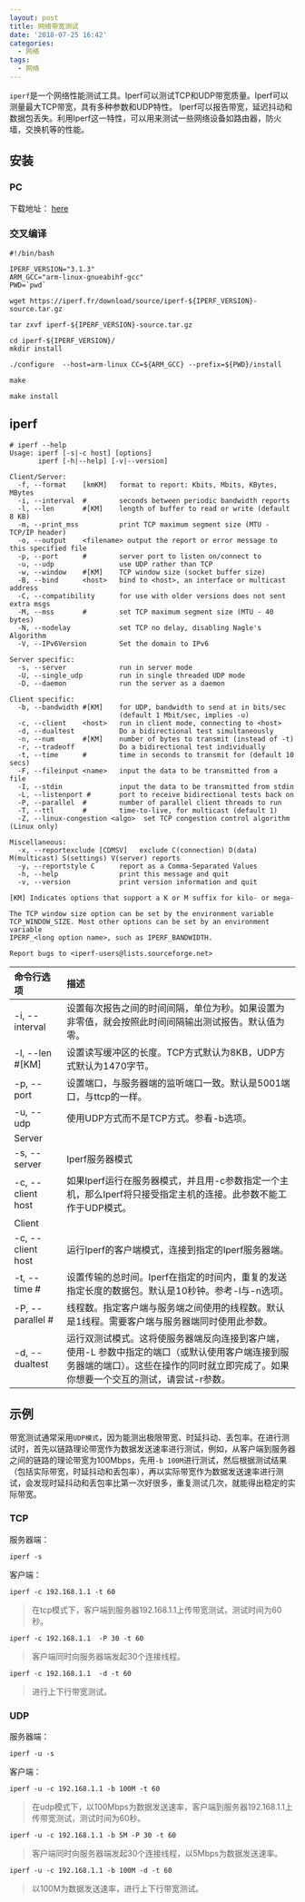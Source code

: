 ```yaml
---
layout: post
title: 网络带宽测试
date: '2018-07-25 16:42'
categories:
  - 网络
tags:
  - 网络
---
```


`iperf`是一个网络性能测试工具。Iperf可以测试TCP和UDP带宽质量。Iperf可以测量最大TCP带宽，具有多种参数和UDP特性。 Iperf可以报告带宽，延迟抖动和数据包丢失。利用Iperf这一特性，可以用来测试一些网络设备如路由器，防火墙，交换机等的性能。

<!--more-->

## 安装

### PC

下载地址： [here](https://iperf.fr/iperf-download.php)

### 交叉编译

``` shell
#!/bin/bash

IPERF_VERSION="3.1.3"
ARM_GCC="arm-linux-gnueabihf-gcc"
PWD=`pwd`

wget https://iperf.fr/download/source/iperf-${IPERF_VERSION}-source.tar.gz

tar zxvf iperf-${IPERF_VERSION}-source.tar.gz

cd iperf-${IPERF_VERSION}/
mkdir install

./configure  --host=arm-linux CC=${ARM_GCC} --prefix=${PWD}/install

make

make install
```

## iperf

``` shell
# iperf --help
Usage: iperf [-s|-c host] [options]
       iperf [-h|--help] [-v|--version]

Client/Server:
  -f, --format    [kmKM]   format to report: Kbits, Mbits, KBytes, MBytes
  -i, --interval  #        seconds between periodic bandwidth reports
  -l, --len       #[KM]    length of buffer to read or write (default 8 KB)
  -m, --print_mss          print TCP maximum segment size (MTU - TCP/IP header)
  -o, --output    <filename> output the report or error message to this specified file
  -p, --port      #        server port to listen on/connect to
  -u, --udp                use UDP rather than TCP
  -w, --window    #[KM]    TCP window size (socket buffer size)
  -B, --bind      <host>   bind to <host>, an interface or multicast address
  -C, --compatibility      for use with older versions does not sent extra msgs
  -M, --mss       #        set TCP maximum segment size (MTU - 40 bytes)
  -N, --nodelay            set TCP no delay, disabling Nagle's Algorithm
  -V, --IPv6Version        Set the domain to IPv6

Server specific:
  -s, --server             run in server mode
  -U, --single_udp         run in single threaded UDP mode
  -D, --daemon             run the server as a daemon

Client specific:
  -b, --bandwidth #[KM]    for UDP, bandwidth to send at in bits/sec
                           (default 1 Mbit/sec, implies -u)
  -c, --client    <host>   run in client mode, connecting to <host>
  -d, --dualtest           Do a bidirectional test simultaneously
  -n, --num       #[KM]    number of bytes to transmit (instead of -t)
  -r, --tradeoff           Do a bidirectional test individually
  -t, --time      #        time in seconds to transmit for (default 10 secs)
  -F, --fileinput <name>   input the data to be transmitted from a file
  -I, --stdin              input the data to be transmitted from stdin
  -L, --listenport #       port to receive bidirectional tests back on
  -P, --parallel  #        number of parallel client threads to run
  -T, --ttl       #        time-to-live, for multicast (default 1)
  -Z, --linux-congestion <algo>  set TCP congestion control algorithm (Linux only)

Miscellaneous:
  -x, --reportexclude [CDMSV]   exclude C(connection) D(data) M(multicast) S(settings) V(server) reports
  -y, --reportstyle C      report as a Comma-Separated Values
  -h, --help               print this message and quit
  -v, --version            print version information and quit

[KM] Indicates options that support a K or M suffix for kilo- or mega-

The TCP window size option can be set by the environment variable
TCP_WINDOW_SIZE. Most other options can be set by an environment variable
IPERF_<long option name>, such as IPERF_BANDWIDTH.

Report bugs to <iperf-users@lists.sourceforge.net>
```
| 命令行选项        | 描述                                                                                                            |
|:------------------|:----------------------------------------------------------------------------------------------------------------|
| -i, --interval    | 设置每次报告之间的时间间隔，单位为秒。如果设置为非零值，就会按照此时间间隔输出测试报告。默认值为零。            |
| -l, --len #[KM]   | 设置读写缓冲区的长度。TCP方式默认为8KB，UDP方式默认为1470字节。                                                 |
| -p, --port        | 设置端口，与服务器端的监听端口一致。默认是5001端口，与ttcp的一样。                                              |
| -u, --udp         | 使用UDP方式而不是TCP方式。参看-b选项。                                                                          |
| Server            |                                                                                                                 |
| -s, --server      | Iperf服务器模式                                                                                                 |
| -c, --client host | 如果Iperf运行在服务器模式，并且用-c参数指定一个主机，那么Iperf将只接受指定主机的连接。此参数不能工作于UDP模式。 |
| Client            |                                                                                                                 |
| -c, --client host | 运行Iperf的客户端模式，连接到指定的Iperf服务器端。                                                              |
| -t, --time #      | 设置传输的总时间。Iperf在指定的时间内，重复的发送指定长度的数据包。默认是10秒钟。参考-l与-n选项。               |
| -P, --parallel #  | 线程数。指定客户端与服务端之间使用的线程数。默认是1线程。需要客户端与服务器端同时使用此参数。   |
| -d, --dualtest    | 运行双测试模式。这将使服务器端反向连接到客户端，使用-L 参数中指定的端口（或默认使用客户端连接到服务器端的端口）。这些在操作的同时就立即完成了。如果你想要一个交互的测试，请尝试-r参数。   |


## 示例

带宽测试通常采用`UDP模式`，因为能测出极限带宽、时延抖动、丢包率。在进行测试时，首先以链路理论带宽作为数据发送速率进行测试，例如，从客户端到服务器之间的链路的理论带宽为100Mbps，先用`-b 100M`进行测试，然后根据测试结果（包括实际带宽，时延抖动和丢包率），再以实际带宽作为数据发送速率进行测试，会发现时延抖动和丢包率比第一次好很多，重复测试几次，就能得出稳定的实际带宽。

### TCP

服务器端：
```
iperf -s
```
客户端：
```
iperf -c 192.168.1.1 -t 60
```
>在tcp模式下，客户端到服务器192.168.1.1上传带宽测试，测试时间为60秒。

```
iperf -c 192.168.1.1  -P 30 -t 60
```
>客户端同时向服务器端发起30个连接线程。

```
iperf -c 192.168.1.1  -d -t 60
```
>进行上下行带宽测试。

### UDP

服务器端：
```
iperf -u -s
```

客户端：
```
iperf -u -c 192.168.1.1 -b 100M -t 60
```
>在udp模式下，以100Mbps为数据发送速率，客户端到服务器192.168.1.1上传带宽测试，测试时间为60秒。

```
iperf -u -c 192.168.1.1 -b 5M -P 30 -t 60
```
>客户端同时向服务器端发起30个连接线程，以5Mbps为数据发送速率。

```
iperf -u -c 192.168.1.1 -b 100M -d -t 60
```
>以100M为数据发送速率，进行上下行带宽测试。
